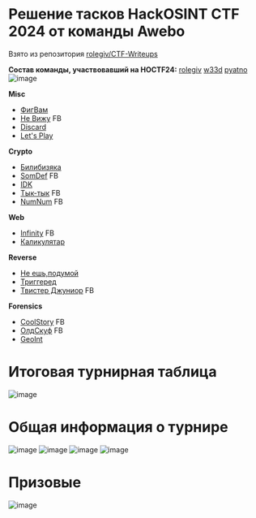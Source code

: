 # Решение тасков HackOSINT CTF 2024 от команды Awebo

Взято из репозитория [rolegiv/CTF-Writeups](https://github.com/rolegiv/CTF-Writeups)

**Состав команды, участвовавший на HOCTF24:**
[rolegiv](https://github.com/rolegiv) [w33d](https://github.com/w3irdd) [pyatno](https://github.com/pyatno)
![image](https://github.com/rolegiv/CTF-Writeups/assets/147992165/20d64767-59ba-4632-888c-66222c845474)

**Misc**
- [ФигВам](ФигВам)
- [Не Вижу](НеВижу) FB
- [Discard](Discard)
- [Let's Play](LetsPlay)

**Crypto**
- [Билибизяка](Билибизяка)
- [SomDef](SomDef) FB
- [IDK](IDK)
- [Тык-тык](Тык-тык) FB
- [NumNum](NumNum) FB

**Web**
- [Infinity](Infinity) FB 
- [Каликулятар](Каликулятар) 

**Reverse**
- [Не ешь,подумой](Неешь,подумой)
- [Триггеред](Триггеред)
- [Твистер Джуниор](ТвистерДжуниор) FB

**Forensics** 
- [CoolStory](CoolStory) FB
- [ОлдСкуф](ОлдСкуф) FB
- [GeoInt](GeoInt)

# Итоговая турнирная таблица

![image](https://github.com/rolegiv/CTF-Writeups/assets/147992165/a0823e07-2155-4c97-b596-83148a2b8de1)


# Общая информация о турнире

![image](https://github.com/rolegiv/CTF-Writeups/assets/147992165/ddb1ea58-f1dd-4b2a-a658-199fd6ff3785)
![image](https://github.com/rolegiv/CTF-Writeups/assets/147992165/1b3c8f4d-b232-4f2d-afac-1c85cfb1cbd5)
![image](https://github.com/rolegiv/CTF-Writeups/assets/147992165/56f2bb5d-be80-41ce-9890-8348d4bdc5c9)
![image](https://github.com/rolegiv/CTF-Writeups/assets/147992165/72eff1d6-da7a-4758-a83e-b00fc3722d93)


# Призовые

![image](https://github.com/rolegiv/CTF-Writeups/assets/147992165/3824500f-3ada-4596-8d71-0d6c2c5e241a)

